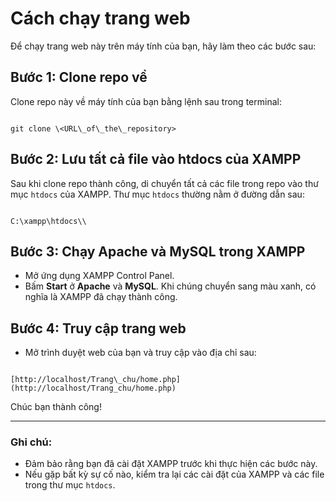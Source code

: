 # Cách chạy trang web

Để chạy trang web này trên máy tính của bạn, hãy làm theo các bước sau:

## Bước 1: Clone repo về

Clone repo này về máy tính của bạn bằng lệnh sau trong terminal:

```

git clone \<URL\_of\_the\_repository>

```

## Bước 2: Lưu tất cả file vào htdocs của XAMPP

Sau khi clone repo thành công, di chuyển tất cả các file trong repo vào thư mục `htdocs` của XAMPP. Thư mục `htdocs` thường nằm ở đường dẫn sau:

```

C:\xampp\htdocs\\

```

## Bước 3: Chạy Apache và MySQL trong XAMPP

- Mở ứng dụng XAMPP Control Panel.
- Bấm **Start** ở **Apache** và **MySQL**. Khi chúng chuyển sang màu xanh, có nghĩa là XAMPP đã chạy thành công.

## Bước 4: Truy cập trang web

- Mở trình duyệt web của bạn và truy cập vào địa chỉ sau:

```

[http://localhost/Trang\_chu/home.php](http://localhost/Trang_chu/home.php)

```

Chúc bạn thành công!

---
### Ghi chú:

- Đảm bảo rằng bạn đã cài đặt XAMPP trước khi thực hiện các bước này.
- Nếu gặp bất kỳ sự cố nào, kiểm tra lại các cài đặt của XAMPP và các file trong thư mục `htdocs`.

```

